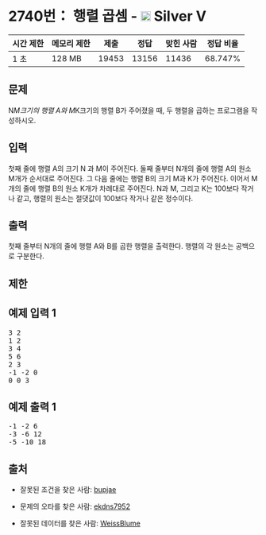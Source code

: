 # 2740번： 행렬 곱셈 - <img src="https://static.solved.ac/tier_small/6.svg" style="height:20px" /> Silver V



| 시간 제한 | 메모리 제한 | 제출 | 정답 | 맞힌 사람 | 정답 비율 |
| --- | --- | --- | --- | --- | --- |
| 1 초 | 128 MB | 19453 | 13156 | 11436 | 68.747% |
## 문제

N*M크기의 행렬 A와 M*K크기의 행렬 B가 주어졌을 때, 두 행렬을 곱하는 프로그램을 작성하시오.

## 입력

첫째 줄에 행렬 A의 크기 N 과 M이 주어진다. 둘째 줄부터 N개의 줄에 행렬 A의 원소 M개가 순서대로 주어진다. 그 다음 줄에는 행렬 B의 크기 M과 K가 주어진다. 이어서 M개의 줄에 행렬 B의 원소 K개가 차례대로 주어진다. N과 M, 그리고 K는 100보다 작거나 같고, 행렬의 원소는 절댓값이 100보다 작거나 같은 정수이다.

## 출력

첫째 줄부터 N개의 줄에 행렬 A와 B를 곱한 행렬을 출력한다. 행렬의 각 원소는 공백으로 구분한다.

## 제한

## 예제 입력 1

<pre>3 2
1 2
3 4
5 6
2 3
-1 -2 0
0 0 3
</pre>
## 예제 출력 1

<pre>-1 -2 6
-3 -6 12
-5 -10 18
</pre>
## 출처

- 잘못된 조건을 찾은 사람: [bupjae](/user/bupjae)

- 문제의 오타를 찾은 사람: [ekdns7952](/user/ekdns7952)

- 잘못된 데이터를 찾은 사람: [WeissBlume](/user/WeissBlume)